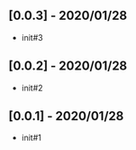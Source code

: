 
## [0.0.3] - 2020/01/28
 * init#3

## [0.0.2] - 2020/01/28
 * init#2

## [0.0.1] - 2020/01/28
 * init#1
